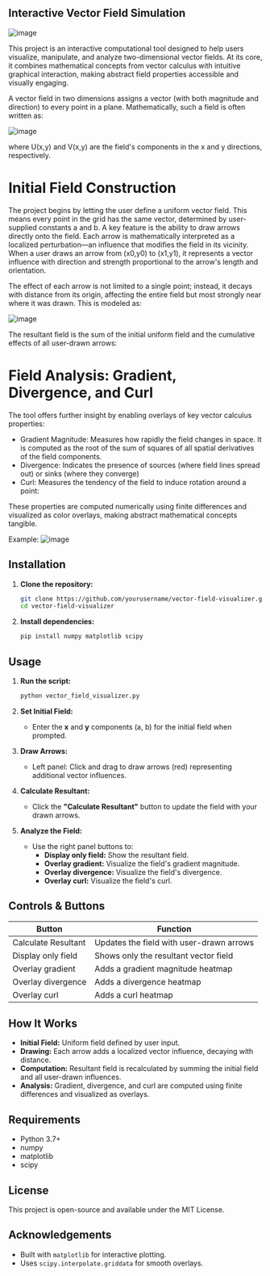 ## Interactive Vector Field Simulation

![image](https://github.com/user-attachments/assets/f42e63cb-84e8-4b8e-9094-fa618a4455d7)

This project is an interactive computational tool designed to help users visualize, manipulate, and analyze two-dimensional vector fields. At its core, it combines mathematical concepts from vector calculus with intuitive graphical interaction, making abstract field properties accessible and visually engaging.

A vector field in two dimensions assigns a vector (with both magnitude and direction) to every point in a plane. Mathematically, such a field is often written as:

![image](https://github.com/user-attachments/assets/a2c5ae37-2e8c-402c-8975-5bb834b8a9b3)

 
where U(x,y) and V(x,y) are the field's components in the x and y directions, respectively.

# Initial Field Construction
The project begins by letting the user define a uniform vector field. This means every point in the grid has the same vector, determined by user-supplied constants a and b. A key feature is the ability to draw arrows directly onto the field. Each arrow is mathematically interpreted as a localized perturbation—an influence that modifies the field in its vicinity. When a user draws an arrow from 
(x0,y0) to (x1,y1), it represents a vector influence with direction and strength proportional to the arrow's length and orientation.

The effect of each arrow is not limited to a single point; instead, it decays with distance from its origin, affecting the entire field but most strongly near where it was drawn. This is modeled as:

![image](https://github.com/user-attachments/assets/3452abc9-d2ea-4f73-b327-44050df53516)
 
The resultant field is the sum of the initial uniform field and the cumulative effects of all user-drawn arrows:

# Field Analysis: Gradient, Divergence, and Curl
The tool offers further insight by enabling overlays of key vector calculus properties:
- Gradient Magnitude: Measures how rapidly the field changes in space. It is computed as the root of the sum of squares of all spatial derivatives of the field components.
- Divergence: Indicates the presence of sources (where field lines spread out) or sinks (where they converge)
- Curl: Measures the tendency of the field to induce rotation around a point:
 
These properties are computed numerically using finite differences and visualized as color overlays, making abstract mathematical concepts tangible.

Example:
![image](https://github.com/user-attachments/assets/8b98bd29-13e3-411b-9b56-704f9a7d9906)

## Installation

1. **Clone the repository:**
   ```bash
   git clone https://github.com/yourusername/vector-field-visualizer.git
   cd vector-field-visualizer
   ```

2. **Install dependencies:**
   ```bash
   pip install numpy matplotlib scipy
   ```

## Usage

1. **Run the script:**
   ```bash
   python vector_field_visualizer.py
   ```

2. **Set Initial Field:**
   - Enter the **x** and **y** components (a, b) for the initial field when prompted.

3. **Draw Arrows:**
   - Left panel: Click and drag to draw arrows (red) representing additional vector influences.

4. **Calculate Resultant:**
   - Click the **"Calculate Resultant"** button to update the field with your drawn arrows.

5. **Analyze the Field:**
   - Use the right panel buttons to:
     - **Display only field:** Show the resultant field.
     - **Overlay gradient:** Visualize the field's gradient magnitude.
     - **Overlay divergence:** Visualize the field's divergence.
     - **Overlay curl:** Visualize the field's curl.

## Controls & Buttons

| Button                | Function                                   |
|-----------------------|--------------------------------------------|
| Calculate Resultant   | Updates the field with user-drawn arrows   |
| Display only field    | Shows only the resultant vector field      |
| Overlay gradient      | Adds a gradient magnitude heatmap          |
| Overlay divergence    | Adds a divergence heatmap                  |
| Overlay curl          | Adds a curl heatmap                        |

## How It Works

- **Initial Field:** Uniform field defined by user input.
- **Drawing:** Each arrow adds a localized vector influence, decaying with distance.
- **Computation:** Resultant field is recalculated by summing the initial field and all user-drawn influences.
- **Analysis:** Gradient, divergence, and curl are computed using finite differences and visualized as overlays.

## Requirements

- Python 3.7+
- numpy
- matplotlib
- scipy

## License

This project is open-source and available under the MIT License.

## Acknowledgements

- Built with `matplotlib` for interactive plotting.
- Uses `scipy.interpolate.griddata` for smooth overlays.
